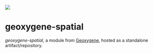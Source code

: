 [![](https://jitpack.io/v/GeOxygene/geoxygene-spatial.svg)](https://jitpack.io/#GeOxygene/geoxygene-spatial)

# geoxygene-spatial

_geoxygene-spatial_, a module from [Geoxygene](https://github.com/IGNF/geoxygene), hosted as a standalone artifact/repository.
